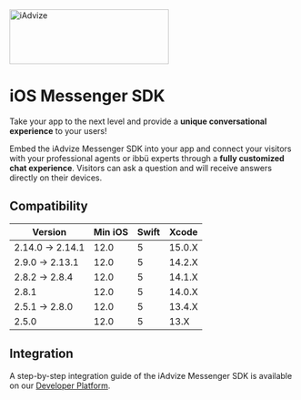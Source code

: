 <img src="https://user-images.githubusercontent.com/17723986/47799626-f3982700-dd2a-11e8-983c-77d1a3ed7f53.png" width="280" height="96" alt="iAdvize">

# iOS Messenger SDK

Take your app to the next level and provide a **unique conversational experience** to your users!

Embed the iAdvize Messenger SDK into your app and connect your visitors with your professional agents or ibbü experts through a **fully customized chat experience**. Visitors can ask a question and will receive answers directly on their devices.

## Compatibility

| Version          | Min iOS | Swift | Xcode  |
| ---------------- | ------- | ----- | ------ |
| 2.14.0 -> 2.14.1 | 12.0    | 5     | 15.0.X |
| 2.9.0 -> 2.13.1  | 12.0    | 5     | 14.2.X |
| 2.8.2 -> 2.8.4   | 12.0    | 5     | 14.1.X |
| 2.8.1            | 12.0    | 5     | 14.0.X |
| 2.5.1 -> 2.8.0   | 12.0    | 5     | 13.4.X |
| 2.5.0            | 12.0    | 5     | 13.X   |

## Integration

A step-by-step integration guide of the iAdvize Messenger SDK is available on our [Developer Platform](https://developers.iadvize.com/documentation/mobile-sdk).
